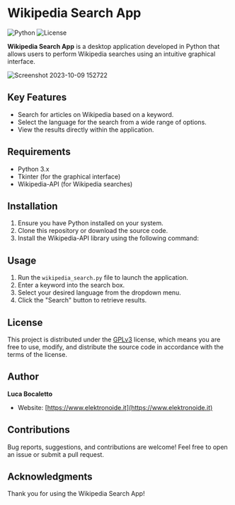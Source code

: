 # Wikipedia Search App

![Python](https://img.shields.io/badge/Python-3.x-blue)
![License](https://img.shields.io/badge/License-GPLv3-green)

**Wikipedia Search App** is a desktop application developed in Python that allows users to perform Wikipedia searches using an intuitive graphical interface.

![Screenshot 2023-10-09 152722](https://github.com/elektronoide/Wikipedia-Search/assets/134635227/a393146c-db76-4f34-b353-56a800f7df36)

## Key Features

- Search for articles on Wikipedia based on a keyword.
- Select the language for the search from a wide range of options.
- View the results directly within the application.

## Requirements

- Python 3.x
- Tkinter (for the graphical interface)
- Wikipedia-API (for Wikipedia searches)

## Installation

1. Ensure you have Python installed on your system.
2. Clone this repository or download the source code.
3. Install the Wikipedia-API library using the following command:

## Usage

1. Run the `wikipedia_search.py` file to launch the application.
2. Enter a keyword into the search box.
3. Select your desired language from the dropdown menu.
4. Click the "Search" button to retrieve results.

## License

This project is distributed under the [GPLv3](LICENSE) license, which means you are free to use, modify, and distribute the source code in accordance with the terms of the license.

## Author

**Luca Bocaletto**
- Website: [https://www.elektronoide.it](https://www.elektronoide.it)

## Contributions

Bug reports, suggestions, and contributions are welcome! Feel free to open an issue or submit a pull request.

## Acknowledgments

Thank you for using the Wikipedia Search App!
